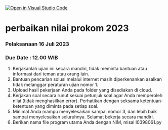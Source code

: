 [![Open in Visual Studio Code](https://classroom.github.com/assets/open-in-vscode-718a45dd9cf7e7f842a935f5ebbe5719a5e09af4491e668f4dbf3b35d5cca122.svg)](https://classroom.github.com/online_ide?assignment_repo_id=11450065&assignment_repo_type=AssignmentRepo)
# perbaikan nilai prokom 2023
### Pelaksanaan 16 Juli 2023

### Due Date : 12.00 WIB

1.	Kerjakanlah ujian ini secara mandiri, tidak meminta bantuan atau informasi dari teman atau orang lain. 
2.	Bantuan pencarian solusi melalui internet masih diperkenankan asalkan tidak melanggar peraturan ujian nomor 1.
3.	Upload hasil pekerjaan Anda pada folder yang disediakan di cloud. 
4.	Kerjakan soal secara runut sesuai petunjuk soal agar Anda memperoleh nilai (tidak menghasilkan error). Perhatikan dengan seksama ketentuan-ketentuan yang diminta pada setiap soal.
5.	Minimal Anda mampu menyelesaikan sampai nomor 3, dan lebih baik sampai menyelesaikan seluruhnya. Selamat bekerja secara mandiri.
6.	Berikan nama file program utama Anda dengan NIM, misal I0398061.py

